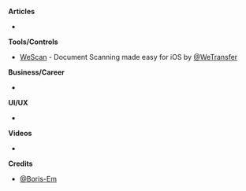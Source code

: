 **Articles**

* 

**Tools/Controls**

* [WeScan](https://github.com/WeTransfer/WeScan) - Document Scanning made easy for iOS by [@WeTransfer](https://github.com/wetransfer/)

**Business/Career**

* 

**UI/UX**

* 

**Videos**

* 

**Credits**

* [@Boris-Em](http://github.com/boris-em)

